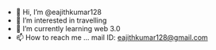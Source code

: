 - 👋 Hi, I’m @eajithkumar128
- 👀 I’m interested in travelling 
- 🌱 I’m currently learning web 3.0
- 📫 How to reach me ... mail ID: eajithkumar128@gmail.com

<!---
eajithkumar128/eajithkumar128 is a ✨ special ✨ repository because its `README.md` (this file) appears on your GitHub profile.
You can click the Preview link to take a look at your changes.
--->
